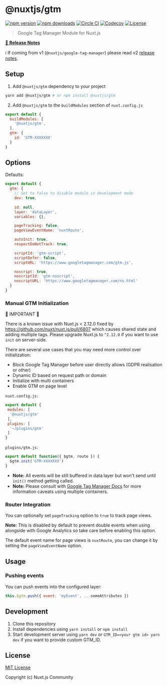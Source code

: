# @nuxtjs/gtm

[![npm version][npm-version-src]][npm-version-href]
[![npm downloads][npm-downloads-src]][npm-downloads-href]
[![Circle CI][circle-ci-src]][circle-ci-href]
[![Codecov][codecov-src]][codecov-href]
[![License][license-src]][license-href]

> Google Tag Manager Module for Nuxt.js

[📖 **Release Notes**](./CHANGELOG.md)

ℹ️ If coming from v1 (`@nuxtjs/google-tag-manager`) please read v2 [release notes](https://github.com/nuxt-community/gtm-module/releases/tag/v2.0.0).

## Setup

1. Add `@nuxtjs/gtm` dependency to your project

```bash
yarn add @nuxtjs/gtm # or npm install @nuxtjs/gtm
```

2. Add `@nuxtjs/gtm` to the `buildModules` section of `nuxt.config.js`

```js
export default {
  buildModules: [
    '@nuxtjs/gtm',
  ],
  gtm: {
    id: 'GTM-XXXXXXX'
  }
}
```

## Options

Defaults:

```js
export default {
  gtm: {
    // Set to false to disable module in development mode
    dev: true,
 
    id: null,
    layer: 'dataLayer',
    variables: {},

    pageTracking: false,
    pageViewEventName: 'nuxtRoute',

    autoInit: true,
    respectDoNotTrack: true,

    scriptId: 'gtm-script',
    scriptDefer: false,
    scriptURL: 'https://www.googletagmanager.com/gtm.js',

    noscript: true,
    noscriptId: 'gtm-noscript',
    noscriptURL: 'https://www.googletagmanager.com/ns.html'
  }
}
```

### Manual GTM Initialization

🚨 IMPORTANT 🚨

There is a known issue with Nuxt.js < 2.12.0 fixed by https://github.com/nuxt/nuxt.js/pull/6807 which causes shared state and adding multiple tags.
Please upgrade Nuxt.js to `^2.12.0` if you want to use `init` on server-side.

There are several use cases that you may need more control over initialization:

- Block Google Tag Manager before user directly allows (GDPR realisation or other)
- Dynamic ID based on request path or domain
- Initialize with multi containers
- Enable GTM on page level

`nuxt.config.js`:

```js
export default {
 modules: [
  '@nuxtjs/gtm'
 ],
 plugins: [
  '~/plugins/gtm'
 ]
}
```

`plugins/gtm.js`:

```js
export default function({ $gtm, route }) {
  $gtm.init('GTM-XXXXXXX')
}
```

- **Note:** All events will be still buffered in data layer but won't send until `init()` method getting called.
- **Note:** Please consult with [Google Tag Manager Docs](https://developers.google.com/tag-manager/devguide#multiple-containers) for more information caveats using multiple containers.

### Router Integration

You can optionally set `pageTracking` option to `true` to track page views.

**Note:** This is disabled by default to prevent double events when using alongside with Google Analytics so take care before enabling this option.

The default event name for page views is `nuxtRoute`, you can change it by setting the `pageViewEventName` option.

## Usage

### Pushing events

You can push events into the configured layer:

```js
this.$gtm.push({ event: 'myEvent', ...someAttributes })
```

## Development

1. Clone this repository
2. Install dependencies using `yarn install` or `npm install`
3. Start development server using `yarn dev` or `GTM_ID=<your gtm id> yarn dev` if you want to provide custom GTM_ID.

## License

[MIT License](./LICENSE)

Copyright (c) Nuxt.js Community

<!-- Badges -->
[npm-version-src]: https://img.shields.io/npm/v/@nuxtjs/gtm/latest.svg?style=flat-square
[npm-version-href]: https://npmjs.com/package/@nuxtjs/gtm

[npm-downloads-src]: https://img.shields.io/npm/dt/@nuxtjs/gtm.svg?style=flat-square
[npm-downloads-href]: https://npmjs.com/package/@nuxtjs/gtm

[circle-ci-src]: https://img.shields.io/circleci/project/github/nuxt-community/gtm-module.svg?style=flat-square
[circle-ci-href]: https://circleci.com/gh/nuxt-community/gtm-module

[codecov-src]: https://img.shields.io/codecov/c/github/nuxt-community/gtm-module.svg?style=flat-square
[codecov-href]: https://codecov.io/gh/nuxt-community/gtm-module

[license-src]: https://img.shields.io/npm/l/@nuxtjs/gtm.svg?style=flat-square
[license-href]: https://npmjs.com/package/@nuxtjs/gtm
